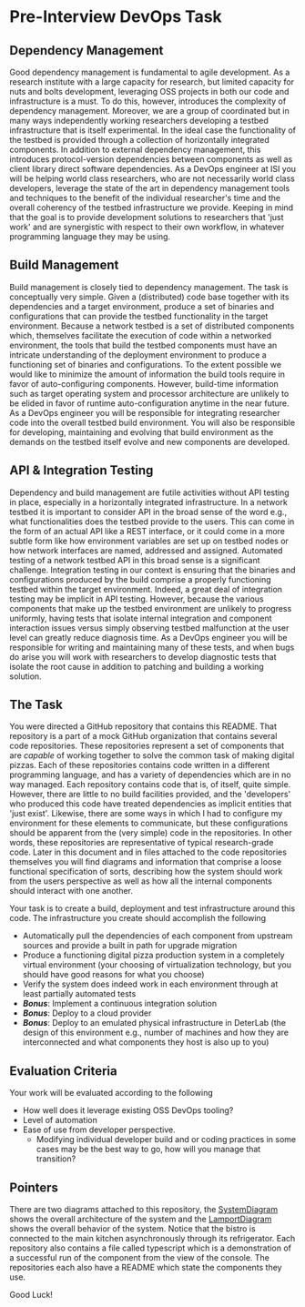 
# Pre-Interview DevOps Task

## Dependency Management

Good dependency management is fundamental to agile development. As a research institute with a large capacity for research, but limited capacity for nuts and bolts development, leveraging OSS projects in both our code and infrastructure is a must. To do this, however, introduces the complexity of dependency management. Moreover, we are a group of coordinated but in many ways independently working researchers developing a testbed infrastructure that is itself experimental. In the ideal case the functionality of the testbed is provided through a collection of horizontally integrated components. In addition to external dependency management, this introduces protocol-version dependencies between components as well as client library direct software dependencies. As a DevOps engineer at ISI you will be helping world class researchers, who are not necessarily world class developers, leverage the state of the art in dependency management tools and techniques to the benefit of the individual researcher's time and the overall coherency of the testbed infrastructure we provide. Keeping in mind that the goal is to provide development solutions to researchers that 'just work' and are synergistic with respect to their own workflow, in whatever programming language they may be using.

## Build Management

Build management is closely tied to dependency management. The task is conceptually very simple. Given a (distributed) code base together with its dependencies and a target environment, produce a set of binaries and configurations that can provide the testbed functionality in the target environment. Because a network testbed is a set of distributed components which, themselves facilitate the execution of code within a networked environment, the tools that build the testbed components must have an intricate understanding of the deployment environment to produce a functioning set of binaries and configurations. To the extent possible we would like to minimize the amount of information the build tools require in favor of auto-configuring components. However, build-time information such as target operating system and processor architecture are unlikely to be elided in favor of runtime auto-configuration anytime in the near future. As a DevOps engineer you will be responsible for integrating researcher code into the overall testbed build environment. You will also be responsible for developing, maintaining and evolving that build environment as the demands on the testbed itself evolve and new components are developed.


## API & Integration Testing

Dependency and build management are futile activities without API testing in place, especially in a horizontally integrated infrastructure. In a network testbed it is important to consider API in the broad sense of the word e.g., what functionalities does the testbed provide to the users. This can come in the form of an actual API like a REST interface, or it could come in a more subtle form like how environment variables are set up on testbed nodes or how network interfaces are named, addressed and assigned. Automated testing of a network testbed API in this broad sense is a significant challenge. Integration testing in our context is ensuring that the binaries and configurations produced by the build comprise a properly functioning testbed within the target environment. Indeed, a great deal of integration testing may be implicit in API testing. However, because the various components that make up the testbed environment are unlikely to progress uniformly, having tests that isolate internal integration and component interaction issues versus simply observing testbed malfunction at the user level can greatly reduce diagnosis time. As a DevOps engineer you will be responsible for writing and maintaining many of these tests, and when bugs do arise you will work with researchers to develop diagnostic tests that isolate the root cause in addition to patching and building a working solution.

## The Task

You were directed a GitHub repository that contains this README. That repository is a part of a mock GitHub organization that contains several code repositories. These repositories represent a set of components that are *capable* of working together to solve the common task of making digital pizzas. Each of these repositories contains code written in a different programming language, and has a variety of dependencies which are in no way managed. Each repository contains code that is, of itself, quite simple. However, there are little to no build facilities provided, and the 'developers' who produced this code have treated dependencies as implicit entities that 'just exist'. Likewise, there are some ways in which I had to configure my environment for these elements to communicate, but these configurations should be apparent from the (very simple) code in the repositories. In other words, these repositories are representative of typical research-grade code.  Later in this document and in files attached to the code repositories themselves you will find diagrams and information that comprise a loose functional specification of sorts, describing how the system should work from the users perspective as well as how all the internal components should interact with one another.

Your task is to create a build, deployment and test infrastructure around this code. The infrastructure you create should accomplish the following

  + Automatically pull the dependencies of each component from upstream sources and provide a built in path for upgrade migration
  + Produce a functioning digital pizza production system in a completely virtual environment (your choosing of virtualization technology, but you should have good reasons for what you choose)
  + Verify the system does indeed work in each environment through at least partially automated tests
  + **_Bonus_**: Implement a continuous integration solution
  + **_Bonus_**: Deploy to a cloud provider
  + **_Bonus_**: Deploy to an emulated physical infrastructure in DeterLab (the design of this environment e.g., number of machines and how they are interconnected and what components they host is also up to you)

## Evaluation Criteria

Your work will be evaluated according to the following

  + How well does it leverage existing OSS DevOps tooling?
  + Level of automation
  + Ease of use from developer perspective. 
    - Modifying individual developer build and or coding practices in some cases may be the best way to go, how will you manage that transition?

## Pointers

There are two diagrams attached to this repository, the [SystemDiagram](https://raw.githubusercontent.com/DeterDevOpsTryout/Intro/master/SystemDiagram.png) shows the overall architecture of the system and the [LamportDiagram](https://raw.githubusercontent.com/DeterDevOpsTryout/Intro/master/LamportDiagram.png) shows the overall behavior of the system. Notice that the bistro is connected to the main kitchen asynchronously through its refrigerator. Each repository also contains a file called typescript which is a demonstration of a successful run of the component from the view of the console. The repositories each also have a README which state the components they use.

Good Luck!
